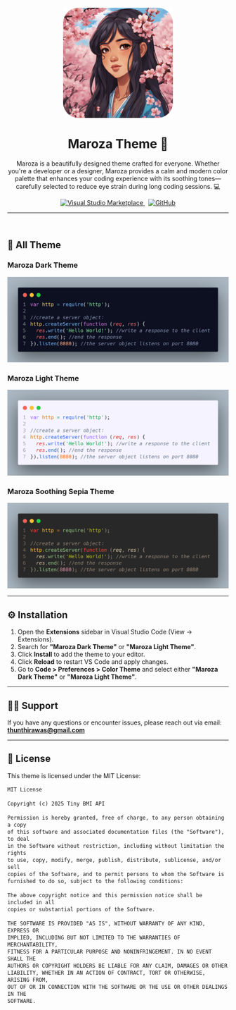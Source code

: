<p align="center">
  <img src="/image/maroza.png" alt="Maroza Icon" width="250" height="250" />
</p>

<h1 align="center">Maroza Theme 🌸</h1>

<p align="center">
  Maroza is a beautifully designed theme crafted for everyone. Whether you're a developer or a designer, Maroza provides a calm and modern color palette that enhances your coding experience with its soothing tones—carefully selected to reduce eye strain during long coding sessions. 💻
</p>

<p align="center">
  <a href="https://marketplace.visualstudio.com/items?itemName=thirawat27.maroza-theme">
    <img src="https://badgen.net/badge/icon/visualstudio?icon=visualstudio&label" alt="Visual Studio Marketplace" />
  </a>
  &nbsp;
  <a href="https://github.com/thirawat27">
    <img src="https://badgen.net/badge/icon/github?icon=github&label" alt="GitHub" />
  </a>
</p>

---

<br>

## 🎨 All Theme

### Maroza Dark Theme

<p align="center">
  <img src="/image/code1.png" alt="Preview of Maroza Dark Theme" />
</p>

### Maroza Light Theme

<p align="center">
  <img src="/image/code2.png" alt="Preview of Maroza Light Theme" />
</p>

### Maroza Soothing Sepia Theme

<p align="center">
  <img src="/image/code3.png" alt="Preview of Maroza Sepia Theme" />
</p>

---

## ⚙️ Installation

1. Open the **Extensions** sidebar in Visual Studio Code (View → Extensions).  
2. Search for **"Maroza Dark Theme"** or **"Maroza Light Theme"**.  
3. Click **Install** to add the theme to your editor.  
4. Click **Reload** to restart VS Code and apply changes.  
5. Go to **Code > Preferences > Color Theme** and select either **"Maroza Dark Theme"** or **"Maroza Light Theme"**.

---

## 🙋‍♂️ Support

If you have any questions or encounter issues, please reach out via email:  
**thunthirawas@gmail.com**

---

## 📄 License

This theme is licensed under the MIT License:


```
MIT License

Copyright (c) 2025 Tiny BMI API

Permission is hereby granted, free of charge, to any person obtaining a copy
of this software and associated documentation files (the "Software"), to deal
in the Software without restriction, including without limitation the rights
to use, copy, modify, merge, publish, distribute, sublicense, and/or sell
copies of the Software, and to permit persons to whom the Software is
furnished to do so, subject to the following conditions:

The above copyright notice and this permission notice shall be included in all
copies or substantial portions of the Software.

THE SOFTWARE IS PROVIDED "AS IS", WITHOUT WARRANTY OF ANY KIND, EXPRESS OR
IMPLIED, INCLUDING BUT NOT LIMITED TO THE WARRANTIES OF MERCHANTABILITY,
FITNESS FOR A PARTICULAR PURPOSE AND NONINFRINGEMENT. IN NO EVENT SHALL THE
AUTHORS OR COPYRIGHT HOLDERS BE LIABLE FOR ANY CLAIM, DAMAGES OR OTHER
LIABILITY, WHETHER IN AN ACTION OF CONTRACT, TORT OR OTHERWISE, ARISING FROM,
OUT OF OR IN CONNECTION WITH THE SOFTWARE OR THE USE OR OTHER DEALINGS IN THE
SOFTWARE.
```